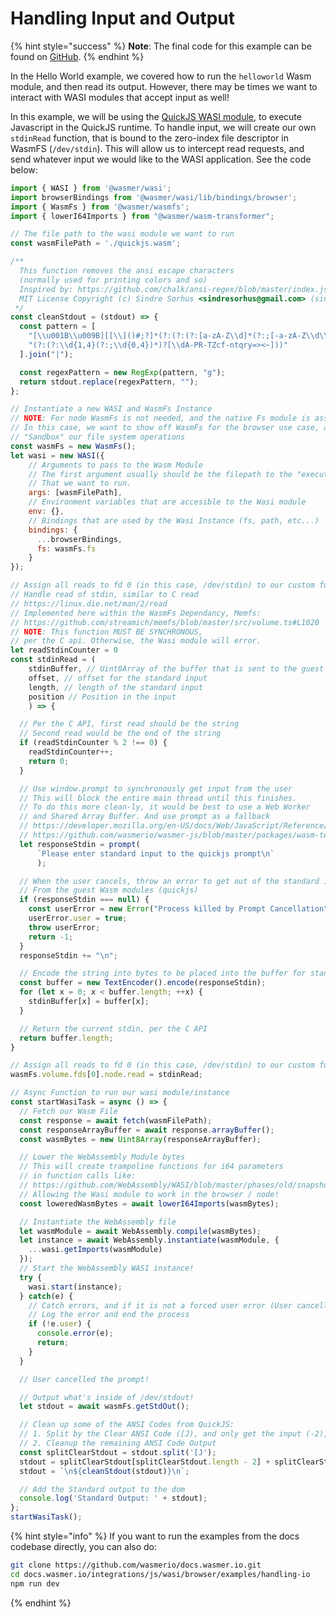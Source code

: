 # Handling Input and Output

{% hint style="success" %}
**Note**: The final code for this example can be found on [GitHub](https://github.com/wasmerio/docs.wasmer.io/tree/master/integrations/js/wasi/browser/examples/handling-io).
{% endhint %}

In the Hello World example, we covered how to run the `helloworld` Wasm module, and then read its output. However, there may be times we want to interact with WASI modules that accept input as well!

In this example, we will be using the [QuickJS WASI module](https://wapm.io/package/quickjs), to execute Javascript in the QuickJS runtime. To handle input, we will create our own `stdinRead` function, that is bound to the zero-index file descriptor in WasmFS \(`/dev/stdin`\). This will allow us to intercept read requests, and send whatever input we would like to the WASI application. See the code below:

```javascript
import { WASI } from '@wasmer/wasi';
import browserBindings from '@wasmer/wasi/lib/bindings/browser';
import { WasmFs } from '@wasmer/wasmfs';
import { lowerI64Imports } from "@wasmer/wasm-transformer";

// The file path to the wasi module we want to run
const wasmFilePath = './quickjs.wasm';

/**
  This function removes the ansi escape characters
  (normally used for printing colors and so)
  Inspired by: https://github.com/chalk/ansi-regex/blob/master/index.js
  MIT License Copyright (c) Sindre Sorhus <sindresorhus@gmail.com> (sindresorhus.com)
 */
const cleanStdout = (stdout) => {
  const pattern = [
    "[\\u001B\\u009B][[\\]()#;?]*(?:(?:(?:[a-zA-Z\\d]*(?:;[-a-zA-Z\\d\\/#&.:=?%@~_]*)*)?\\u0007)",
    "(?:(?:\\d{1,4}(?:;\\d{0,4})*)?[\\dA-PR-TZcf-ntqry=><~]))"
  ].join("|");

  const regexPattern = new RegExp(pattern, "g");
  return stdout.replace(regexPattern, "");
};

// Instantiate a new WASI and WasmFs Instance
// NOTE: For node WasmFs is not needed, and the native Fs module is assigned by default
// In this case, we want to show off WasmFs for the browser use case, and we want to
// "Sandbox" our file system operations
const wasmFs = new WasmFs();
let wasi = new WASI({
    // Arguments to pass to the Wasm Module
    // The first argument usually should be the filepath to the "executable wasi module"
    // That we want to run.
    args: [wasmFilePath],
    // Environment variables that are accesible to the Wasi module
    env: {},
    // Bindings that are used by the Wasi Instance (fs, path, etc...)
    bindings: {
      ...browserBindings,
      fs: wasmFs.fs
    }
});

// Assign all reads to fd 0 (in this case, /dev/stdin) to our custom function
// Handle read of stdin, similar to C read
// https://linux.die.net/man/2/read
// Implemented here within the WasmFs Dependancy, Memfs:
// https://github.com/streamich/memfs/blob/master/src/volume.ts#L1020
// NOTE: This function MUST BE SYNCHRONOUS, 
// per the C api. Otherwise, the Wasi module will error.
let readStdinCounter = 0
const stdinRead = (
    stdinBuffer, // Uint8Array of the buffer that is sent to the guest Wasm module's standard input
    offset, // offset for the standard input
    length, // length of the standard input
    position // Position in the input
    ) => {

  // Per the C API, first read should be the string
  // Second read would be the end of the string
  if (readStdinCounter % 2 !== 0) {
    readStdinCounter++;
    return 0;
  }

  // Use window.prompt to synchronously get input from the user
  // This will block the entire main thread until this finishes.
  // To do this more clean-ly, it would be best to use a Web Worker
  // and Shared Array Buffer. And use prompt as a fallback
  // https://developer.mozilla.org/en-US/docs/Web/JavaScript/Reference/Global_Objects/SharedArrayBuffer
  // https://github.com/wasmerio/wasmer-js/blob/master/packages/wasm-terminal/src/process/process.ts#L174
  let responseStdin = prompt(
      `Please enter standard input to the quickjs prompt\n`
      );

  // When the user cancels, throw an error to get out of the standard input read loop
  // From the guest Wasm modules (quickjs)
  if (responseStdin === null) {
    const userError = new Error("Process killed by Prompt Cancellation");
    userError.user = true;
    throw userError;
    return -1;
  }
  responseStdin += "\n";

  // Encode the string into bytes to be placed into the buffer for standard input
  const buffer = new TextEncoder().encode(responseStdin);
  for (let x = 0; x < buffer.length; ++x) {
    stdinBuffer[x] = buffer[x];
  }

  // Return the current stdin, per the C API
  return buffer.length;
}

// Assign all reads to fd 0 (in this case, /dev/stdin) to our custom function
wasmFs.volume.fds[0].node.read = stdinRead;

// Async Function to run our wasi module/instance
const startWasiTask = async () => {
  // Fetch our Wasm File
  const response = await fetch(wasmFilePath);
  const responseArrayBuffer = await response.arrayBuffer();
  const wasmBytes = new Uint8Array(responseArrayBuffer);

  // Lower the WebAssembly Module bytes
  // This will create trampoline functions for i64 parameters
  // in function calls like: 
  // https://github.com/WebAssembly/WASI/blob/master/phases/old/snapshot_0/docs/wasi_unstable.md#clock_time_get
  // Allowing the Wasi module to work in the browser / node!
  const loweredWasmBytes = await lowerI64Imports(wasmBytes);

  // Instantiate the WebAssembly file
  let wasmModule = await WebAssembly.compile(wasmBytes);
  let instance = await WebAssembly.instantiate(wasmModule, {
    ...wasi.getImports(wasmModule)
  });
  // Start the WebAssembly WASI instance!
  try {
    wasi.start(instance);
  } catch(e) {
    // Catch errors, and if it is not a forced user error (User cancelled the prompt)
    // Log the error and end the process
    if (!e.user) {
      console.error(e);
      return;
    } 
  }

  // User cancelled the prompt!

  // Output what's inside of /dev/stdout!
  let stdout = await wasmFs.getStdOut();

  // Clean up some of the ANSI Codes from QuickJS:
  // 1. Split by the Clear ANSI Code ([J), and only get the input (-2), and the output (-1)
  // 2. Cleanup the remaining ANSI Code Output
  const splitClearStdout = stdout.split('[J');
  stdout = splitClearStdout[splitClearStdout.length - 2] + splitClearStdout[splitClearStdout.length - 1];
  stdout = `\n${cleanStdout(stdout)}\n`;

  // Add the Standard output to the dom
  console.log('Standard Output: ' + stdout);
};
startWasiTask();
```

{% hint style="info" %}
If you want to run the examples from the docs codebase directly, you can also do:

```bash
git clone https://github.com/wasmerio/docs.wasmer.io.git
cd docs.wasmer.io/integrations/js/wasi/browser/examples/handling-io
npm run dev
```
{% endhint %}

